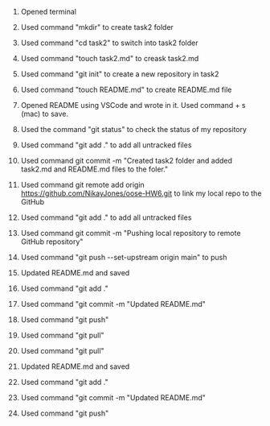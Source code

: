 1. Opened terminal
2. Used command "mkdir" to create task2 folder
3. Used command "cd task2" to switch into task2 folder
4. Used command "touch task2.md" to creask task2.md
5. Used command "git init" to create a new repository in task2
6. Used command "touch README.md" to create README.md file
7. Opened README using VSCode and wrote in it. Used command + s (mac) to save.
8. Used the command "git status" to check the status of my repository
9. Used command "git add ." to add all untracked files
10. Used command git commit -m "Created task2 folder and added task2.md and README.md files to the foler."
11. Used command git remote add origin https://github.com/NikayJones/oose-HW6.git to link my local repo to the GitHub
12. Used command "git add ." to add all untracked files
13. Used command git commit -m "Pushing local
 repository to remote GitHub repository"
14. Used  command "git push --set-upstream origin main" to push 
15. Updated README.md and saved
16. Used command "git add ."
17. Used command "git commit -m "Updated README.md"
18. Used command "git push"
19. Used command "git pull" 







15. Used command "git pull" 
16. Updated README.md and saved
17. Used command "git add ."
18. Used command "git commit -m "Updated README.md"
19. Used command "git push"
